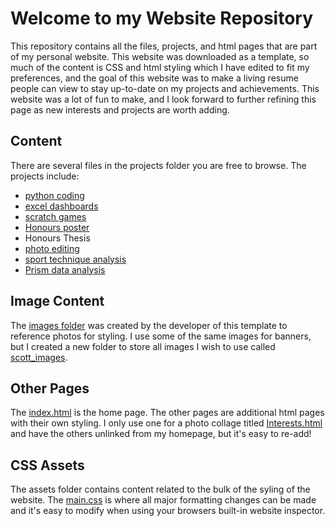 # Welcome to my Website Repository #
This repository contains all the files, projects, and html pages that are part of my personal website. 
This website was downloaded as a template, so much of the content is CSS and html styling which I have edited to fit my preferences, and the goal of this website was to make a living resume people can view to stay up-to-date on my projects and achievements. This website was a lot of fun to make, and I look forward to further refining this page as new interests and projects are worth adding.

## Content ##
There are several files in the projects folder you are free to browse. 
The projects include: 
- [python coding](/projects/KNES381_Python_Project.ipynb)
- [excel dashboards](/projects/athlete-performance-dataset-II.xlsx)
- [scratch games](https://scratch.mit.edu/projects/1145802128)
- [Honours poster](/scott_images/Honours_Poster.png)
- Honours Thesis
- [photo editing](/scott_images/Skiing_everest.png)
- [sport technique analysis](/projects/2025-03-27_11-29-42(1).mp4)
- [Prism data analysis](Significant_Results.png)

## Image Content ##
The [images folder](/images) was created by the developer of this template to reference photos for styling. I use some of the same images for banners, but I created a new folder to store all images I wish to use called [scott_images](/scott_images). 

## Other Pages ##
The [index.html](/index.html) is the home page. The other pages are additional html pages with their own styling. I only use one for a photo collage titled [Interests.html](/Interests.html) and have the others unlinked from my homepage, but it's easy to re-add!

## CSS Assets ##
The assets folder contains content related to the bulk of the syling of the website. The [main.css](/assets/css/main.css) is where all major formatting changes can be made and it's easy to modify when using your browsers built-in website inspector.
